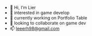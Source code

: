 - 👋 Hi, I’m Lier
- 👀 interested in game develop
- 🌱 currently working on Portfolio Table
- 💞️ looking to collaborate on game dev
- 📫 leeerh98@gmail.com


<!---
Elena-1998/Elena-1998 is a ✨ special ✨ repository because its `README.md` (this file) appears on your GitHub profile.
You can click the Preview link to take a look at your changes.
--->
